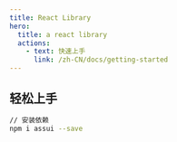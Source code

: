 ```yaml
---
title: React Library
hero:
  title: a react library
  actions:
    - text: 快速上手
      link: /zh-CN/docs/getting-started
---
```


## 轻松上手

```bash
// 安装依赖
npm i assui --save
```
